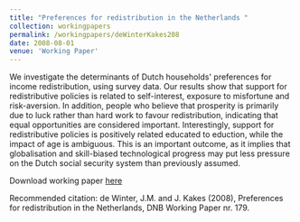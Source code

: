 ```yaml
---
title: "Preferences for redistribution in the Netherlands "
collection: workingpapers
permalink: /workingpapers/deWinterKakes208
date: 2008-08-01
venue: 'Working Paper'
---
```

We investigate the determinants of Dutch households' preferences for income redistribution, using survey data. Our results show that support for redistributive policies is related to self-interest, exposure to misfortune and risk-aversion. In addition, people who believe that prosperity is primarily due to luck rather than hard work to favour redistribution, indicating that equal opportunities are considered important. Interestingly, support for redistributive policies is positively related educated to eduction, while the impact of age is ambiguous. This is an important outcome, as it implies that globalisation and skill-biased technological progress may put less pressure on the Dutch social security system than previously assumed.

Download working paper [here](http://www.dnb.nl/binaries/WP%20179-2008%20-%20Preferences%20for%20redistribution%20in%20the%20Netherlands_tcm46-188335.pdf)

Recommended citation: de Winter, J.M. and J. Kakes (2008), Preferences for redistribution in the Netherlands, DNB Working Paper nr. 179.
